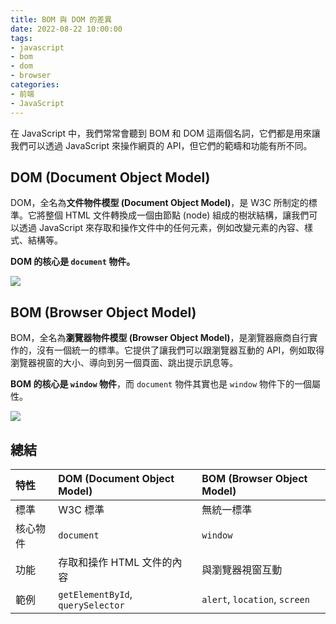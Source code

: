 ```yaml
---
title: BOM 與 DOM 的差異
date: 2022-08-22 10:00:00
tags:
- javascript
- bom
- dom
- browser
categories:
- 前端
- JavaScript
---
```


在 JavaScript 中，我們常常會聽到 BOM 和 DOM 這兩個名詞，它們都是用來讓我們可以透過 JavaScript 來操作網頁的 API，但它們的範疇和功能有所不同。

## DOM (Document Object Model)

DOM，全名為**文件物件模型 (Document Object Model)**，是 W3C 所制定的標準。它將整個 HTML 文件轉換成一個由節點 (node) 組成的樹狀結構，讓我們可以透過 JavaScript 來存取和操作文件中的任何元素，例如改變元素的內容、樣式、結構等。

**DOM 的核心是 `document` 物件。**

![](https://i.imgur.com/naahMeY.png)

## BOM (Browser Object Model)

BOM，全名為**瀏覽器物件模型 (Browser Object Model)**，是瀏覽器廠商自行實作的，沒有一個統一的標準。它提供了讓我們可以跟瀏覽器互動的 API，例如取得瀏覽器視窗的大小、導向到另一個頁面、跳出提示訊息等。

**BOM 的核心是 `window` 物件**，而 `document` 物件其實也是 `window` 物件下的一個屬性。

![](https://i.imgur.com/MrRBxof.png)

## 總結

| 特性 | DOM (Document Object Model) | BOM (Browser Object Model) |
| :--- | :--- | :--- |
| 標準 | W3C 標準 | 無統一標準 |
| 核心物件 | `document` | `window` |
| 功能 | 存取和操作 HTML 文件的內容 | 與瀏覽器視窗互動 |
| 範例 | `getElementById`, `querySelector` | `alert`, `location`, `screen` |